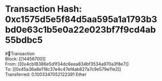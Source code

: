 
Transaction Hash: 0xc1575d5e5f84d5aa595a1a1793b3bd0e63c1b5e0a22e023bf7f9cd4ab55bdbc5
====================================================================================
  
#💸Transaction  
Block: [[14456700]]  
From: [[0x4cb18386e5d1f34dc6eea834bf3534a970a3f8e7]]  
To: [[0x45a36a8e118c37e4c47ef4ab827a7c9e579e11e2]]  
Transferred: 0.1003347052122391 Ether